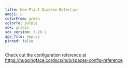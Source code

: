 ```yaml
---
title: New Plant Disease Detection
emoji: 👀
colorFrom: green
colorTo: purple
sdk: gradio
sdk_version: 3.20.1
app_file: app.py
pinned: false
---
```


Check out the configuration reference at https://huggingface.co/docs/hub/spaces-config-reference
